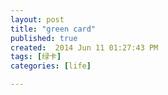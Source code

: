 ```yaml
---
layout: post
title: "green card"
published: true
created:  2014 Jun 11 01:27:43 PM
tags: [绿卡]
categories: [life]

---
```



